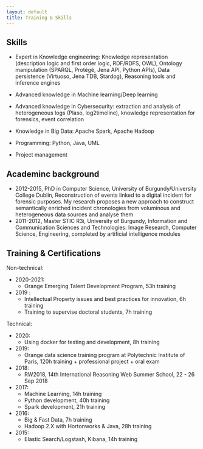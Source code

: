 ```yaml
---
layout: default
title: Training & Skills
---
```


## Skills
* Expert in Knowledge engineering: Knowledge representation (description logic and first order logic, RDF/RDFS, OWL), Ontology manipulation (SPARQL, Protégé, Jena API, Python APIs), Data persistence (Virtuoso, Jena TDB, Stardog), Reasoning tools and inference engines
* Advanced knowledge in Machine learning/Deep learning
* Advanced knowledge in Cybersecurity: extraction and analysis of heterogeneous logs (Plaso, log2timeline), knowledge representation for forensics, event correlation
* Knowledge in Big Data: Apache Spark, Apache Hadoop

* Programming: Python, Java, UML

* Project management

## Academinc background
* 2012-2015, PhD in Computer Science, University of Burgundy/University College Dublin, Reconstruction of events linked to a digital incident for forensic purposes. My research proposes a new approach to construct semantically enriched incident chronologies from voluminous and heterogeneous data sources and analyse them
* 2011-2012, Master STIC R3i, University of Burgundy, Information and Communication Sciences and Technologies: Image Research, Computer Science, Engineering, completed by artificial intelligence modules

## Training & Certifications
Non-technical:
* 2020-2021:
  * Orange Emerging Talent Development Program, 53h training
* 2019 :
  * Intellectual Property issues and best practices for innovation, 6h training
  * Training to supervise doctoral students, 7h training

Technical:
* 2020:
  * Using docker for testing and development, 8h training
* 2019:
  * Orange data science training program at Polytechnic Institute of Paris, 120h training + professional project + oral exam
* 2018:
  * RW2018, 14th International Reasoning Web Summer School, 22 - 26 Sep 2018  
* 2017:
  * Machine Learning, 14h training
  * Python development, 40h training
  * Spark development, 21h training
* 2016:
  * Big & Fast Data, 7h training
  * Hadoop 2.X with Hortonworks & Java, 28h training
* 2015:
  * Elastic Search/Logstash, Kibana, 14h training
